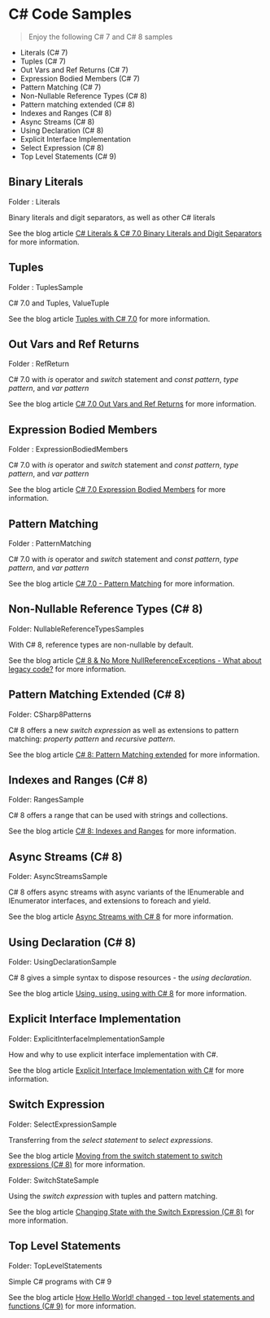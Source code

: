 # C# Code Samples

> Enjoy the following C# 7 and C# 8 samples

* Literals (C# 7)
* Tuples (C# 7)
* Out Vars and Ref Returns (C# 7)
* Expression Bodied Members (C# 7)
* Pattern Matching (C# 7)
* Non-Nullable Reference Types (C# 8)
* Pattern matching extended (C# 8)
* Indexes and Ranges (C# 8)
* Async Streams (C# 8)
* Using Declaration (C# 8)
* Explicit Interface Implementation
* Select Expression (C# 8)
* Top Level Statements (C# 9)

## Binary Literals

Folder : Literals

Binary literals and digit separators, as well as other C# literals

See the blog article [C# Literals & C# 7.0 Binary Literals and Digit Separators](https://csharp.christiannagel.com/2016/10/06/literals/ "Literals") for more information.

## Tuples

Folder : TuplesSample

C# 7.0 and Tuples, ValueTuple

See the blog article [Tuples with C# 7.0](https://csharp.christiannagel.com/2016/10/11/tuples/ "Tuples") for more information.

## Out Vars and Ref Returns

Folder : RefReturn

C# 7.0 with *is* operator and *switch* statement and *const pattern*, *type pattern*, and *var pattern*

See the blog article [C# 7.0 Out Vars and Ref Returns](https://csharp.christiannagel.com/2017/02/01/refreturns/ "Out Vars and Ref Returns") for more information.

## Expression Bodied Members

Folder : ExpressionBodiedMembers

C# 7.0 with *is* operator and *switch* statement and *const pattern*, *type pattern*, and *var pattern*

See the blog article [C# 7.0 Expression Bodied Members](https://csharp.christiannagel.com/2017/01/25/expressionbodiedmembers/ "Expression Bodied Members") for more information.

## Pattern Matching

Folder : PatternMatching

C# 7.0 with *is* operator and *switch* statement and *const pattern*, *type pattern*, and *var pattern*

See the blog article [C# 7.0 - Pattern Matching](https://csharp.christiannagel.com/2017/02/15/patternmatching/ "Pattern Matching") for more information.

## Non-Nullable Reference Types (C# 8)

Folder: NullableReferenceTypesSamples

With C# 8, reference types are non-nullable by default.

See the blog article [C# 8 & No More NullReferenceExceptions - What about legacy code?](https://csharp.christiannagel.com/2018/06/20/nonnullablereferencetypes/) for more information.

## Pattern Matching Extended (C# 8)

Folder: CSharp8Patterns

C# 8 offers a new *switch expression* as well as extensions to pattern matching: *property pattern* and *recursive pattern*.

See the blog article [C# 8: Pattern Matching extended](https://csharp.christiannagel.com/2018/07/03/patternmatchingcs8/) for more information.

## Indexes and Ranges (C# 8)

Folder: RangesSample

C# 8 offers a range that can be used with strings and collections.

See the blog article [C# 8: Indexes and Ranges](https://csharp.christiannagel.com/2018/07/24/indexesandranges/) for more information.

## Async Streams (C# 8)

Folder: AsyncStreamsSample

C# 8 offers async streams with async variants of the IEnumerable and IEnumerator interfaces, and extensions to foreach and yield. 

See the blog article [Async Streams with C# 8](https://csharp.christiannagel.com/2019/03/20/asyncstreams/) for more information.

## Using Declaration (C# 8)

Folder: UsingDeclarationSample

C# 8 gives a simple syntax to dispose resources - the *using declaration*.

See the blog article [Using, using, using with C# 8](https://csharp.christiannagel.com/2019/04/09/using/) for more information.

## Explicit Interface Implementation

Folder: ExplicitInterfaceImplementationSample

How and why to use explicit interface implementation with C#.

See the blog article [Explicit Interface Implementation with C#](https://csharp.christiannagel.com/2019/04/16/explicit-interface-implementation-with-c/) for more information.

## Switch Expression

Folder: SelectExpressionSample

Transferring from the *select statement* to *select expressions*.

See the blog article [Moving from the switch statement to switch expressions (C# 8)](https://csharp.christiannagel.com/2019/08/14/moving-from-the-switch-statement-to-switch-expressions-c-8/) for more information.

Folder: SwitchStateSample

Using the *switch expression* with tuples and pattern matching.

See the blog article [Changing State with the Switch Expression (C# 8)](https://csharp.christiannagel.com/2019/09/03/swtichexpression/) for more information.

## Top Level Statements

Folder: TopLevelStatements

Simple C# programs with C# 9

See the blog article [How Hello World! changed - top level statements and functions (C# 9)](https://csharp.christiannagel.com/) for more information.
